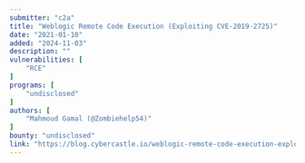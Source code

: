 ```yaml
---
submitter: "c2a"
title: "Weblogic Remote Code Execution (Exploiting CVE-2019-2725)"
date: "2021-01-10"
added: "2024-11-03"
description: ""
vulnerabilities: [
    "RCE"
]
programs: [
    "undisclosed"
]
authors: [
    "Mahmoud Gamal (@Zombiehelp54)"
]
bounty: "undisclosed"
link: "https://blog.cybercastle.io/weblogic-remote-code-execution-exploiting-cve-2019-2725/"
---
```




